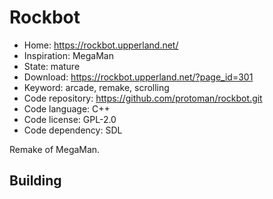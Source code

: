 # Rockbot

- Home: https://rockbot.upperland.net/
- Inspiration: MegaMan
- State: mature
- Download: https://rockbot.upperland.net/?page_id=301
- Keyword: arcade, remake, scrolling
- Code repository: https://github.com/protoman/rockbot.git
- Code language: C++
- Code license: GPL-2.0
- Code dependency: SDL

Remake of MegaMan.

## Building
